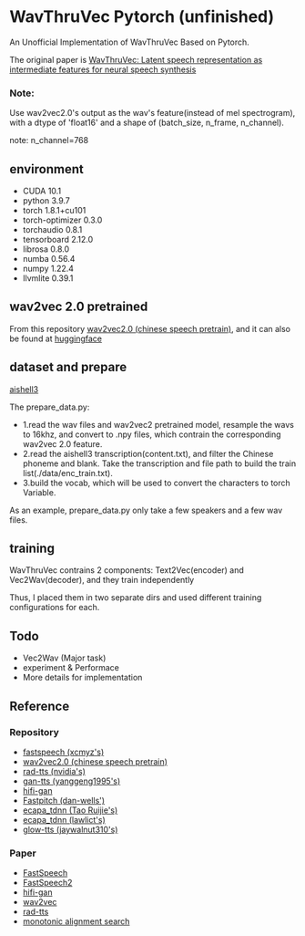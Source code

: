 

# WavThruVec Pytorch (unfinished)
An Unofficial Implementation of WavThruVec Based on Pytorch.

The original paper is [WavThruVec: Latent speech representation as intermediate features for
neural speech synthesis](https://arxiv.org/abs/2203.16930)

### Note:
Use wav2vec2.0's output as the wav's feature(instead of mel spectrogram), with a dtype of 'float16' and a shape of (batch_size, n_frame, n_channel).

note: n_channel=768


## environment
* CUDA 10.1
* python                    3.9.7
* torch                     1.8.1+cu101
* torch-optimizer           0.3.0      
* torchaudio                0.8.1
* tensorboard               2.12.0 
* librosa                   0.8.0 
* numba                     0.56.4
* numpy                     1.22.4  
* llvmlite                  0.39.1  

## wav2vec 2.0 pretrained

From this repository [wav2vec2.0 (chinese speech pretrain)](https://github.com/TencentGameMate/chinese_speech_pretrain), and it can also be found at [huggingface](https://huggingface.co/TencentGameMate/chinese-wav2vec2-base)


## dataset and prepare
[aishell3](https://www.aishelltech.com/aishell_3)

The prepare_data.py:
* 1.read the wav files and wav2vec2 pretrained model, resample the wavs to 16khz, and convert to .npy files, which contrain the corresponding wav2vec 2.0 feature.
* 2.read the aishell3 transcription(content.txt), and filter the Chinese phoneme and blank. Take the transcription and file path to build the train list(./data/enc_train.txt).
* 3.build the vocab, which will be used to convert the characters to torch Variable. 

As an example, prepare_data.py only take a few speakers and a few wav files. 


## training
WavThruVec contrains 2 components: Text2Vec(encoder) and Vec2Wav(decoder), and they train independently

Thus, I placed them in two separate dirs and used different training configurations for each.

## Todo
* Vec2Wav  (Major task)
* experiment & Performace 
* More details for implementation 


## Reference
### Repository
- [fastspeech (xcmyz's)](https://github.com/xcmyz/FastSpeech)
- [wav2vec2.0 (chinese speech pretrain)](https://github.com/TencentGameMate/chinese_speech_pretrain)
- [rad-tts (nvidia's)](https://github.com/NVIDIA/radtts)
- [gan-tts (yanggeng1995's)](https://github.com/yanggeng1995/GAN-TTS)
- [hifi-gan](https://github.com/jik876/hifi-gan)
- [Fastpitch (dan-wells')](https://github.com/dan-wells/fastpitch)
- [ecapa_tdnn (Tao Ruijie's)](https://github.com/TaoRuijie/ECAPA-TDNN/tree/main)
- [ecapa_tdnn (lawlict's)](https://github.com/lawlict/ECAPA-TDNN/tree/master)
- [glow-tts (jaywalnut310's)](https://github.com/jaywalnut310/glow-tts)

### Paper
- [FastSpeech](https://arxiv.org/abs/1905.09263)
- [FastSpeech2](https://arxiv.org/abs/2006.04558)
- [hifi-gan](https://arxiv.org/pdf/2010.05646.pdf)
- [wav2vec](https://arxiv.org/pdf/2006.11477.pdf)
- [rad-tts](https://openreview.net/pdf?id=0NQwnnwAORi)
- [monotonic alignment search](https://arxiv.org/pdf/2108.10447.pdf)
